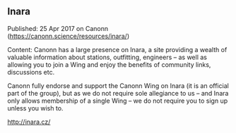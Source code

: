 ## Inara

Published: 25 Apr 2017 on Canonn (https://canonn.science/resources/inara/)

Content: Canonn has a large presence on Inara, a site providing a wealth of valuable information about stations, outfitting, engineers – as well as allowing you to join a Wing and enjoy the benefits of community links, discussions etc.

Canonn fully endorse and support the Canonn Wing on Inara (it is an official part of the group), but as we do not require sole allegiance to us – and Inara only allows membership of a single Wing – we do not require you to sign up unless you wish to.

http://inara.cz/